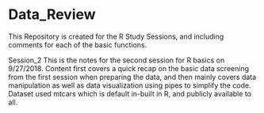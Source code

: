 
# Data_Review
This Repository is created for the R Study Sessions, and including comments for each of the basic functions.

Session_2
This is the notes for the second session for R basics on 9/27/2018. 
Content first covers a quick recap on the basic data screening from the first session when preparing the data, and then mainly covers data manipulation as well as data visualization using pipes to simplify the code.
Dataset used mtcars which is default in-built in R, and publicly available to all.
